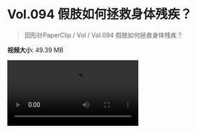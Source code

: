 # Vol.094 假肢如何拯救身体残疾？

> 回形针PaperClip / Vol / Vol.094 假肢如何拯救身体残疾？

**视频大小**: 49.39 MB

<div class="video"><video src="https://file.hsyhx.top/video/PaperClip/Vol/094.mp4" controls preload>🤔 您的浏览器不支持 video 标签</video></div>